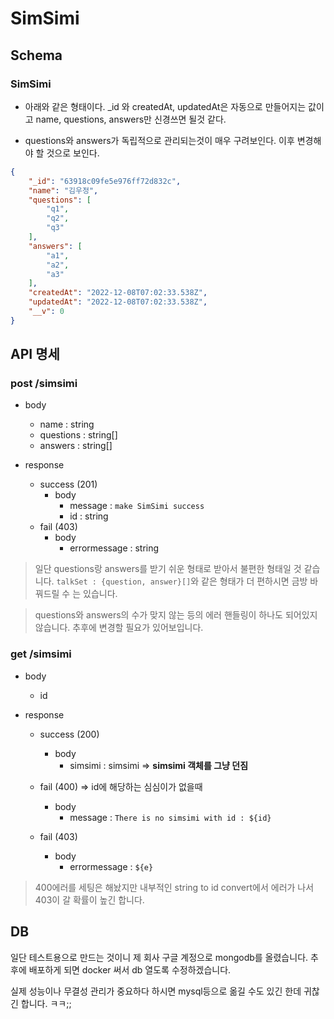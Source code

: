 # SimSimi

## Schema

### SimSimi

- 아래와 같은 형태이다. _id 와 createdAt, updatedAt은 자동으로 만들어지는 값이고 name, questions, answers만 신경쓰면 될것 같다. 

- questions와 answers가 독립적으로 관리되는것이 매우 구려보인다. 이후 변경해야 할 것으로 보인다.

``` json
{
    "_id": "63918c09fe5e976ff72d832c",
    "name": "김우정",
    "questions": [
        "q1",
        "q2",
        "q3"
    ],
    "answers": [
        "a1",
        "a2",
        "a3"
    ],
    "createdAt": "2022-12-08T07:02:33.538Z",
    "updatedAt": "2022-12-08T07:02:33.538Z",
    "__v": 0
}
```

## API 명세

### post /simsimi

- body
    - name : string
    - questions : string[]
    - answers : string[]

- response
    - success (201)
        - body 
            - message : `make SimSimi success`
            - id : string
    - fail (403)
        - body
            - errormessage : string

> 일단 questions랑 answers를 받기 쉬운 형태로 받아서 불편한 형태일 것 같습니다. 
``` talkSet : {question, answer}[] ```와 같은 형태가 더 편하시면 금방 바꿔드릴 수 는 있습니다.

> questions와 answers의 수가 맞지 않는 등의 에러 핸들링이 하나도 되어있지 않습니다. 추후에 변경할 필요가 있어보입니다.

### get /simsimi

- body  
    - id

- response
    - success (200)
        - body
            - simsimi : simsimi => **simsimi 객체를 그냥 던짐**

    - fail (400) => id에 해당하는 심심이가 없을때
        - body
            - message : `There is no simsimi with id : ${id}`
    
    - fail (403)
        - body
            - errormessage : `${e}`

> 400에러를 세팅은 해놨지만 내부적인 string to id convert에서 에러가 나서 403이 갈 확률이 높긴 합니다.

## DB

일단 테스트용으로 만드는 것이니 제 회사 구글 계정으로 mongodb를 올렸습니다. 추후에 배포하게 되면 docker 써서 db 열도록 수정하겠습니다.

실제 성능이나 무결성 관리가 중요하다 하시면 mysql등으로 옮길 수도 있긴 한데 귀찮긴 합니다. ㅋㅋ;;

